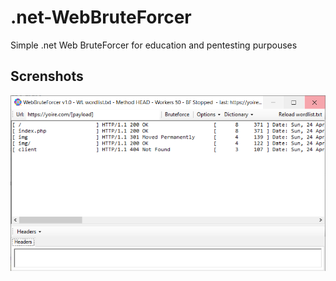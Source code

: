 # .net-WebBruteForcer
Simple .net Web BruteForcer for education and pentesting purpouses
## Screnshots
![v1.0](https://github.com/m4ndingo/.net-WebBruteForcer/blob/main/screenshots/main_v1.0.png)
